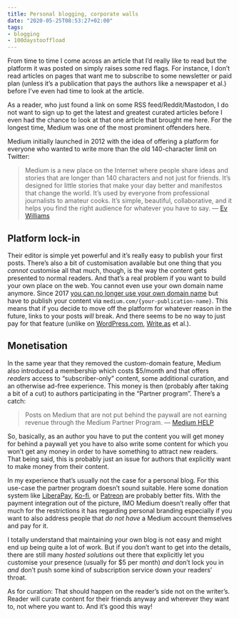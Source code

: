 ```yaml
---
title: Personal blogging, corporate walls
date: "2020-05-25T08:53:27+02:00"
tags:
- blogging
- 100daystooffload
---
```


From time to time I come across an article that I’d really like to read but the platform it was posted on simply raises some red flags. For instance, I don’t read articles on pages that want me to subscribe to some newsletter or paid plan (unless it’s a publication that pays the authors like a newspaper et al.) before I’ve even had time to look at the article.

As a reader, who just found a link on some RSS feed/Reddit/Mastodon, I do not want to sign up to get the latest and greatest curated articles before I even had the chance to look at that one article that brought me here. For the longest time, Medium was one of the most prominent offenders here. 

Medium initially launched in 2012 with the idea of offering a platform for everyone who wanted to write more than the old 140-character limit on Twitter:

> Medium is a new place on the Internet where people share ideas and stories that are longer than 140 characters and not just for friends. It’s designed for little stories that make your day better and manifestos that change the world. It’s used by everyone from professional journalists to amateur cooks. It’s simple, beautiful, collaborative, and it helps you find the right audience for whatever you have to say.
> — [Ev Williams](https://medium.com/@ev/welcome-to-medium-9e53ca408c48)

## Platform lock-in

Their editor is simple yet powerful and it’s really easy to publish your first posts. There’s also a bit of customisation available but one thing that you *cannot* customise all that much, though, is the way the content gets presented to normal readers. And that’s a real problem if you want to build your own place on the web. You cannot even use your own domain name anymore. Since 2017 [you can no longer use your own domain name](https://help.medium.com/hc/en-us/articles/115003053487-Custom-Domains-service-deprecation) but have to publish your content via `medium.com/{your-publication-name}`. This means that if you decide to move off the platform for whatever reason in the future, links to your posts *will* break. And there seems to be no way to just pay for that feature (unlike on [WordPress.com](https://wordpress.com/pricing/), [Write.as](https://write.as/pro) et al.).

## Monetisation

In the same year that they removed the custom-domain feature, Medium also introduced a membership which costs $5/month and that offers *readers* access to “subscriber-only” content, some additional curation, and an otherwise ad-free experience. This money is then (probably after taking a bit of a cut) to authors participating in the “Partner program”. There’s a catch:

> Posts on Medium that are not put behind the paywall are not earning revenue through the Medium Partner Program. 
> — [Medium HELP](https://help.medium.com/hc/en-us/articles/360018681754-Write-a-non-paywalled-post)

So, basically, as an author you have to put the content you will get money for behind a paywall yet you have to also write some content for which you won’t get any money in order to have something to attract new readers. That being said, this is probably just an issue for authors that explicitly want to make money from their content.

In my experience that’s usually not the case for a personal blog. For this use-case the partner program doesn’t sound suitable. Here some donation system like [LiberaPay](https://liberapay.com/), [Ko-fi](https://ko-fi.com/), or [Patreon](https://www.patreon.com/) are probably better fits. With the payment integration out of the picture, IMO Medium doesn’t really offer that much for the restrictions it has regarding personal branding especially if you want to also address people that *do not have* a Medium account themselves and pay for it.

I totally understand that maintaining your own blog is not easy and might end up being quite a lot of work. But if you don’t want to get into the details, there are still many *hosted solutions* out there that explicitly let you customise your presence (usually for $5 per month) *and* don’t lock you in *and* don’t push some kind of subscription service down your readers’ throat.

As for curation: That should happen on the reader’s side not on the writer’s. Reader will curate content for their friends anyway and wherever they want to, not where you want to. And it’s good this way!
